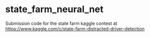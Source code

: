 # state_farm_neural_net
Submission code for the state farm kaggle contest at https://www.kaggle.com/c/state-farm-distracted-driver-detection
